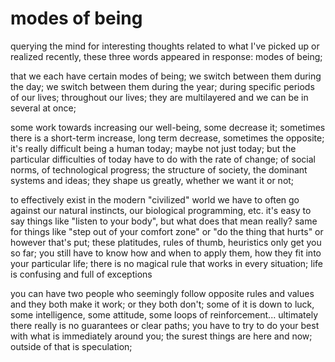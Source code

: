 # modes of being

querying the mind for interesting thoughts related to what I've picked up or realized recently, these three words appeared in response: modes of being;

that we each have certain modes of being; we switch between them during the day; we switch between them during the year; during specific periods of our lives; throughout our lives; they are multilayered and we can be in several at once;

some work towards increasing our well-being, some decrease it; sometimes there is a short-term increase, long term decrease, sometimes the opposite; it's really difficult being a human today; maybe not just today; but the particular difficulties of today have to do with the rate of change; of social norms, of technological progress; the structure of society, the dominant systems and ideas; they shape us greatly, whether we want it or not;

to effectively exist in the modern "civilized" world we have to often go against our natural instincts, our biological programming, etc. it's easy to say things like "listen to your body", but what does that mean really? same for things like "step out of your comfort zone" or "do the thing that hurts" or however that's put; these platitudes, rules of thumb, heuristics only get you so far; you still have to know how and when to apply them, how they fit into your particular life; there is no magical rule that works in every situation; life is confusing and full of exceptions

you can have two people who seemingly follow opposite rules and values and they both make it work; or they both don't; some of it is down to luck, some intelligence, some attitude, some loops of reinforcement... ultimately there really is no guarantees or clear paths; you have to try to do your best with what is immediately around you; the surest things are here and now; outside of that is speculation;

